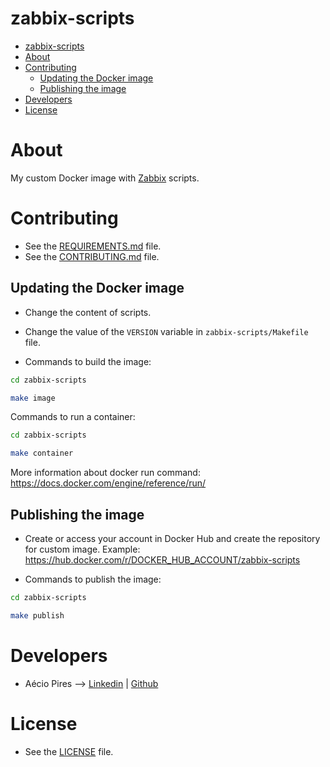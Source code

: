 # zabbix-scripts

<!-- TOC -->

- [zabbix-scripts](#zabbix-scripts)
- [About](#about)
- [Contributing](#contributing)
  - [Updating the Docker image](#updating-the-docker-image)
  - [Publishing the image](#publishing-the-image)
- [Developers](#developers)
- [License](#license)

<!-- TOC -->

# About

My custom Docker image with [Zabbix](https://www.zabbix.com) scripts.

# Contributing

* See the [REQUIREMENTS.md](REQUIREMENTS.md) file.
* See the [CONTRIBUTING.md](CONTRIBUTING.md) file.

## Updating the Docker image

* Change the content of scripts.

* Change the value of the ``VERSION`` variable in ``zabbix-scripts/Makefile`` file.

* Commands to build the image:

```bash
cd zabbix-scripts

make image
```

Commands to run a container:

```bash
cd zabbix-scripts

make container
```

More information about docker run command: https://docs.docker.com/engine/reference/run/

## Publishing the image

* Create or access your account in Docker Hub and create the repository for custom image. Example: https://hub.docker.com/r/DOCKER_HUB_ACCOUNT/zabbix-scripts

* Commands to publish the image:

```bash
cd zabbix-scripts

make publish
```

# Developers

* Aécio Pires --> [Linkedin](https://www.linkedin.com/in/aeciopires/) | [Github](https://github.com/aeciopires)

# License

* See the [LICENSE](LICENSE) file.
